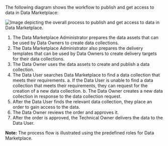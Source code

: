 The following diagram shows the workflow to publish and get access to data in Data Marketplace:

![Image depicting the overall process to publish and get access to data in Data Marketplace.](https://onlinehelp.informatica.com/IICS/prod/DMP/en/aa-introduction-and-getting-started/images/GUID-021C3FF7-A102-416C-AB83-9F7816EDB89F-low.png)

1. The Data Marketplace Administrator prepares the data assets that can be used by Data Owners to create data collections.
2. The Data Marketplace Administrator also prepares the delivery templates that can be used by Data Owners to create delivery targets for their data collections.
3. The Data Owner uses the data assets to create and publish a data collection.
4. The Data User searches Data Marketplace to find a data collection that meets their requirements.
   a. If the Data User is unable to find a data collection that meets their requirements, they can request for the creation of a new data collection.
   b. The Data Owner creates a new data collection in response to the data collection request.
5. After the Data User finds the relevant data collection, they place an order to gain access to the data.
6. The Data Owner reviews the order and approves it.
7. After the order is approved, the Technical Owner delivers the data to the Data User.

**Note:** The process flow is illustrated using the predefined roles for Data Marketplace.
